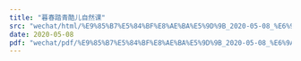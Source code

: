 ```yaml
---
title: "暮春踏青酷儿自然课"
src: "wechat/html/%E9%85%B7%E5%84%BF%E8%AE%BA%E5%9D%9B_2020-05-08_%E6%9A%AE%E6%98%A5%E8%B8%8F%E9%9D%92%E9%85%B7%E5%84%BF%E8%87%AA%E7%84%B6%E8%AF%BE.html"
date: 2020-05-08
pdf: "wechat/pdf/%E9%85%B7%E5%84%BF%E8%AE%BA%E5%9D%9B_2020-05-08_%E6%9A%AE%E6%98%A5%E8%B8%8F%E9%9D%92%E9%85%B7%E5%84%BF%E8%87%AA%E7%84%B6%E8%AF%BE.pdf"
---
```

